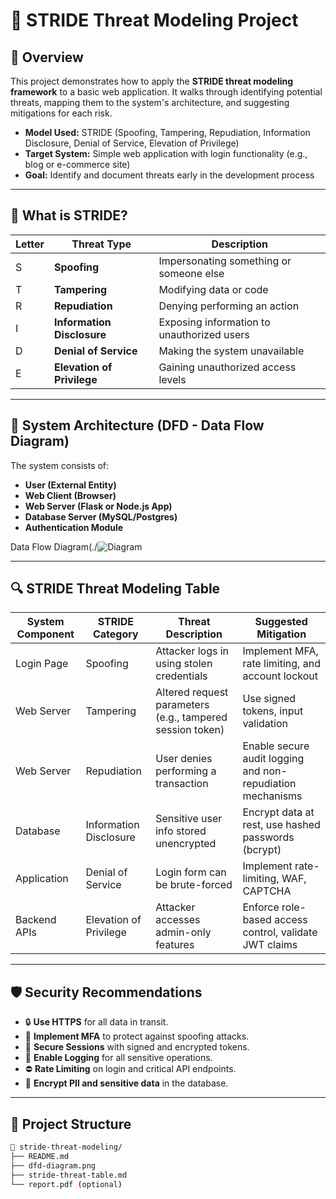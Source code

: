 # 🔐 STRIDE Threat Modeling Project

## 🧩 Overview

This project demonstrates how to apply the **STRIDE threat modeling framework** to a basic web application. It walks through identifying potential threats, mapping them to the system's architecture, and suggesting mitigations for each risk.

- **Model Used:** STRIDE (Spoofing, Tampering, Repudiation, Information Disclosure, Denial of Service, Elevation of Privilege)
- **Target System:** Simple web application with login functionality (e.g., blog or e-commerce site)
- **Goal:** Identify and document threats early in the development process

---

## 🧠 What is STRIDE?

| Letter | Threat Type              | Description                             |
|--------|--------------------------|-----------------------------------------|
| S      | **Spoofing**             | Impersonating something or someone else |
| T      | **Tampering**            | Modifying data or code                  |
| R      | **Repudiation**          | Denying performing an action            |
| I      | **Information Disclosure**| Exposing information to unauthorized users |
| D      | **Denial of Service**    | Making the system unavailable           |
| E      | **Elevation of Privilege**| Gaining unauthorized access levels      |

---

## 📌 System Architecture (DFD - Data Flow Diagram)

The system consists of:
- **User (External Entity)**
- **Web Client (Browser)**
- **Web Server (Flask or Node.js App)**
- **Database Server (MySQL/Postgres)**
- **Authentication Module**

Data Flow Diagram(./![Diagram](https://github.com/user-attachments/assets/e5055ac0-1bfd-4593-893e-5665afcafbab)

---

## 🔍 STRIDE Threat Modeling Table

| System Component | STRIDE Category | Threat Description | Suggested Mitigation |
|------------------|------------------|---------------------|-----------------------|
| Login Page       | Spoofing          | Attacker logs in using stolen credentials | Implement MFA, rate limiting, and account lockout |
| Web Server       | Tampering         | Altered request parameters (e.g., tampered session token) | Use signed tokens, input validation |
| Web Server       | Repudiation       | User denies performing a transaction | Enable secure audit logging and non-repudiation mechanisms |
| Database         | Information Disclosure | Sensitive user info stored unencrypted | Encrypt data at rest, use hashed passwords (bcrypt) |
| Application      | Denial of Service | Login form can be brute-forced | Implement rate-limiting, WAF, CAPTCHA |
| Backend APIs     | Elevation of Privilege | Attacker accesses admin-only features | Enforce role-based access control, validate JWT claims |

---

## 🛡️ Security Recommendations

- 🔒 **Use HTTPS** for all data in transit.
- 👥 **Implement MFA** to protect against spoofing attacks.
- 🧩 **Secure Sessions** with signed and encrypted tokens.
- 📜 **Enable Logging** for all sensitive operations.
- ⛔ **Rate Limiting** on login and critical API endpoints.
- 🔐 **Encrypt PII and sensitive data** in the database.

---

## 📁 Project Structure

```bash
📁 stride-threat-modeling/
├── README.md
├── dfd-diagram.png
├── stride-threat-table.md
└── report.pdf (optional)
